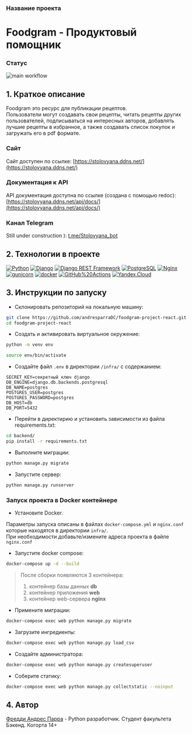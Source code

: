 ### Название проекта
# Foodgram - Продуктовый помощник

### Статус
![main workflow](https://github.com/andresparraDC/foodgram-project-react/actions/workflows/main.yml/badge.svg)

## 1. Краткое описание

Foodgram это ресурс для публикации рецептов.  
Пользователи могут создавать свои рецепты, читать рецепты других пользователей, подписываться на интересных авторов, добавлять лучшие рецепты в избранное, а также создавать список покупок и загружать его в pdf формате.

### Сайт
Сайт доступен по ссылке:
[https://stolovyana.ddns.net/](https://stolovyana.ddns.net/)

### Документация к API
API документация доступна по ссылке (создана с помощью redoc):
[https://stolovyana.ddns.net/api/docs/](https://stolovyana.ddns.net/api/docs/)

### Канал Telegram
Still under construction ):
[t.me/Stolovyana_bot](t.me/Stolovyana_bot)

## 2. Технологии в проекте
[![Python](https://img.shields.io/badge/-Python-464646?style=flat-square&logo=Python)](https://www.python.org/)
[![Django](https://img.shields.io/badge/-Django-464646?style=flat-square&logo=Django)](https://www.djangoproject.com/)
[![Django REST Framework](https://img.shields.io/badge/-Django%20REST%20Framework-464646?style=flat-square&logo=Django%20REST%20Framework)](https://www.django-rest-framework.org/)
[![PostgreSQL](https://img.shields.io/badge/-PostgreSQL-464646?style=flat-square&logo=PostgreSQL)](https://www.postgresql.org/)
[![Nginx](https://img.shields.io/badge/-NGINX-464646?style=flat-square&logo=NGINX)](https://nginx.org/ru/)
[![gunicorn](https://img.shields.io/badge/-gunicorn-464646?style=flat-square&logo=gunicorn)](https://gunicorn.org/)
[![docker](https://img.shields.io/badge/-Docker-464646?style=flat-square&logo=docker)](https://www.docker.com/)
[![GitHub%20Actions](https://img.shields.io/badge/-GitHub%20Actions-464646?style=flat-square&logo=GitHub%20actions)](https://github.com/features/actions)
[![Yandex.Cloud](https://img.shields.io/badge/-Yandex.Cloud-464646?style=flat-square&logo=Yandex.Cloud)](https://cloud.yandex.ru/)

## 3. Инструкции по запуску

* Склонировать репозиторий на локальную машину:
```bash
git clone https://github.com/andresparraDC/foodgram-project-react.git
cd foodgram-project-react
```

* Cоздать и активировать виртуальное окружение:

```bash
python -m venv env
```

```bash
source env/bin/activate
```

* Cоздайте файл `.env` в директории `/infra/` с содержанием:

```
SECRET_KEY=секретный ключ django
DB_ENGINE=django.db.backends.postgresql
DB_NAME=postgres
POSTGRES_USER=postgres
POSTGRES_PASSWORD=postgres
DB_HOST=db
DB_PORT=5432
```

* Перейти в директирию и установить зависимости из файла requirements.txt:

```bash
cd backend/
pip install -r requirements.txt
```

* Выполните миграции:

```bash
python manage.py migrate
```

* Запустите сервер:
```bash
python manage.py runserver
```

### Запуск проекта в Docker контейнере
* Установите Docker.

Параметры запуска описаны в файлах `docker-compose.yml` и `nginx.conf` которые находятся в директории `infra/`.  
При необходимости добавьте/измените адреса проекта в файле `nginx.conf`

* Запустите docker compose:
```bash
docker-compose up -d --build
```  
  > После сборки появляются 3 контейнера:
  > 1. контейнер базы данных **db**
  > 2. контейнер приложения **web**
  > 3. контейнер web-сервера **nginx**

* Примените миграции:
```bash
docker-compose exec web python manage.py migrate
```
* Загрузите ингредиенты:
```bash
docker-compose exec web python manage.py load_csv
```

* Создайте администратора:
```bash
docker-compose exec web python manage.py createsuperuser
```
* Соберите статику:
```bash
docker-compose exec web python manage.py collectstatic --noinput
```

## 4. Автор
[Фредди Андрес Парра](https://github.com/andresparraDC) - Python разработчик.
Студент факультета Бэкенд. Когорта 14+

